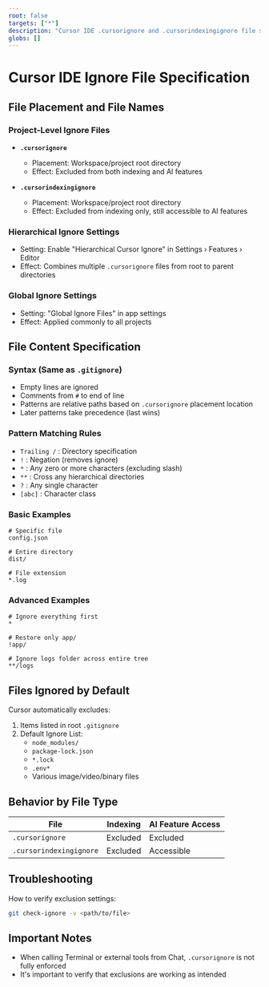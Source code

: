 ```yaml
---
root: false
targets: ["*"]
description: "Cursor IDE .cursorignore and .cursorindexingignore file specification"
globs: []
---
```


# Cursor IDE Ignore File Specification

## File Placement and File Names

### Project-Level Ignore Files
- **`.cursorignore`** 
  - Placement: Workspace/project root directory
  - Effect: Excluded from both indexing and AI features

- **`.cursorindexingignore`**
  - Placement: Workspace/project root directory  
  - Effect: Excluded from indexing only, still accessible to AI features

### Hierarchical Ignore Settings
- Setting: Enable "Hierarchical Cursor Ignore" in Settings › Features › Editor
- Effect: Combines multiple `.cursorignore` files from root to parent directories

### Global Ignore Settings
- Setting: "Global Ignore Files" in app settings
- Effect: Applied commonly to all projects

## File Content Specification

### Syntax (Same as `.gitignore`)
- Empty lines are ignored
- Comments from `#` to end of line
- Patterns are relative paths based on `.cursorignore` placement location
- Later patterns take precedence (last wins)

### Pattern Matching Rules
- `Trailing /` : Directory specification
- `!` : Negation (removes ignore)
- `*` : Any zero or more characters (excluding slash)
- `**` : Cross any hierarchical directories
- `?` : Any single character
- `[abc]` : Character class

### Basic Examples
```
# Specific file
config.json

# Entire directory
dist/

# File extension
*.log
```

### Advanced Examples
```
# Ignore everything first
*

# Restore only app/
!app/

# Ignore logs folder across entire tree
**/logs
```

## Files Ignored by Default

Cursor automatically excludes:
1. Items listed in root `.gitignore`
2. Default Ignore List:
   - `node_modules/`
   - `package-lock.json`
   - `*.lock`
   - `.env*`
   - Various image/video/binary files

## Behavior by File Type

| File                       | Indexing | AI Feature Access |
|----------------------------|----------|-------------------|
| `.cursorignore`            | Excluded | Excluded          |
| `.cursorindexingignore`    | Excluded | Accessible        |

## Troubleshooting

How to verify exclusion settings:
```bash
git check-ignore -v <path/to/file>
```

## Important Notes
- When calling Terminal or external tools from Chat, `.cursorignore` is not fully enforced
- It's important to verify that exclusions are working as intended